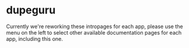 # dupeguru

Currently we're reworking these intropages for each app, please use the menu on the left to select other available documentation pages for each app, including this one.
